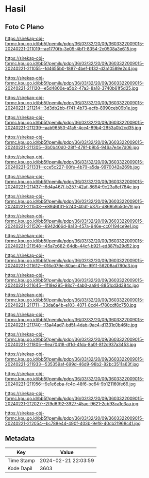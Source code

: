# Hasil

## Foto C Plano

https://sirekap-obj-formc.kpu.go.id/bb5f/pemilu/pdpr/36/03/32/20/09/3603322009015-20240221-211019--ae1770fb-3e05-4bf1-8354-2c0508a3e615.jpg

https://sirekap-obj-formc.kpu.go.id/bb5f/pemilu/pdpr/36/03/32/20/09/3603322009015-20240221-211055--fd4655b0-1887-4bef-b132-d2a10589e2c4.jpg

https://sirekap-obj-formc.kpu.go.id/bb5f/pemilu/pdpr/36/03/32/20/09/3603322009015-20240221-211120--e5d4800e-a5b2-47a3-8a18-3740b61f5d35.jpg

https://sirekap-obj-formc.kpu.go.id/bb5f/pemilu/pdpr/36/03/32/20/09/3603322009015-20240221-211214--3d3db2bb-f741-4b73-acfb-8990ceb09b1e.jpg

https://sirekap-obj-formc.kpu.go.id/bb5f/pemilu/pdpr/36/03/32/20/09/3603322009015-20240221-211239--aab96553-41a5-4ce4-89b4-2853a0b2cd35.jpg

https://sirekap-obj-formc.kpu.go.id/bb5f/pemilu/pdpr/36/03/32/20/09/3603322009015-20240221-211305--3b0b40d0-28ff-478f-b9b5-946a7e4e7d06.jpg

https://sirekap-obj-formc.kpu.go.id/bb5f/pemilu/pdpr/36/03/32/20/09/3603322009015-20240221-211331--cce5c227-00fe-4b70-a5da-9970042a269b.jpg

https://sirekap-obj-formc.kpu.go.id/bb5f/pemilu/pdpr/36/03/32/20/09/3603322009015-20240221-211437--8d4a467f-b257-42af-8694-9c23a8ef784e.jpg

https://sirekap-obj-formc.kpu.go.id/bb5f/pemilu/pdpr/36/03/32/20/09/3603322009015-20240221-211503--e8946f31-5240-40df-b37b-d869b9a50e79.jpg

https://sirekap-obj-formc.kpu.go.id/bb5f/pemilu/pdpr/36/03/32/20/09/3603322009015-20240221-211526--8942d66d-8a13-457a-946e-cc01194ce9e1.jpg

https://sirekap-obj-formc.kpu.go.id/bb5f/pemilu/pdpr/36/03/32/20/09/3603322009015-20240221-211548--45a7c682-64db-44cf-b921-ed887fa29d52.jpg

https://sirekap-obj-formc.kpu.go.id/bb5f/pemilu/pdpr/36/03/32/20/09/3603322009015-20240221-211612--016c079e-80ae-47fe-9911-56208ad780c3.jpg

https://sirekap-obj-formc.kpu.go.id/bb5f/pemilu/pdpr/36/03/32/20/09/3603322009015-20240221-211645--1f18e295-98c7-4ab0-aa94-8851cd3d384c.jpg

https://sirekap-obj-formc.kpu.go.id/bb5f/pemilu/pdpr/36/03/32/20/09/3603322009015-20240221-211711--33da6a4b-e103-4071-8cd4-f780cdf8c750.jpg

https://sirekap-obj-formc.kpu.go.id/bb5f/pemilu/pdpr/36/03/32/20/09/3603322009015-20240221-211740--f3a44ad7-bd5f-4dab-9ac4-d1331c0b46fc.jpg

https://sirekap-obj-formc.kpu.go.id/bb5f/pemilu/pdpr/36/03/32/20/09/3603322009015-20240221-211805--9ea70418-df1d-4fda-8a0f-812c937a3453.jpg

https://sirekap-obj-formc.kpu.go.id/bb5f/pemilu/pdpr/36/03/32/20/09/3603322009015-20240221-211933--535359af-699d-46d9-98b2-82bc3511a63f.jpg

https://sirekap-obj-formc.kpu.go.id/bb5f/pemilu/pdpr/36/03/32/20/09/3603322009015-20240221-211956--9e1e6eba-fc4c-48f6-bc64-9b121160fe69.jpg

https://sirekap-obj-formc.kpu.go.id/bb5f/pemilu/pdpr/36/03/32/20/09/3603322009015-20240221-212027--2f9d6f92-3927-45ac-9621-2cb93ca1e3aa.jpg

https://sirekap-obj-formc.kpu.go.id/bb5f/pemilu/pdpr/36/03/32/20/09/3603322009015-20240221-212054--bc788e44-490f-403b-9ef8-40cb21968c41.jpg


## Metadata

| Key        | Value               |
| ---------- | ------------------- |
| Time Stamp | 2024-02-21 22:03:59 |
| Kode Dapil | 3603                |



